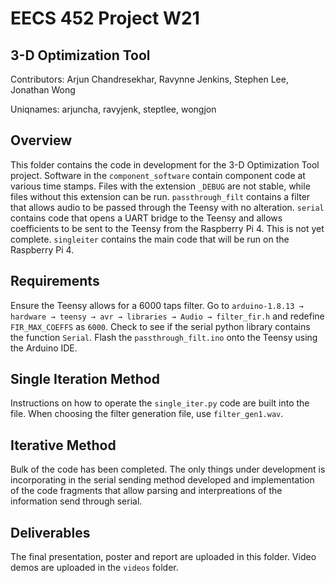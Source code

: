 # EECS 452 Project W21
## 3-D Optimization Tool
Contributors: Arjun Chandresekhar, Ravynne Jenkins, Stephen Lee, Jonathan Wong


Uniqnames: arjuncha, ravyjenk, steptlee, wongjon

## Overview
This folder contains the code in development for the 3-D Optimization Tool project. Software in the `component_software` contain component code at various time stamps. Files with the extension `_DEBUG` are not stable, while files without this extension can be run. `passthrough_filt` contains a filter that allows audio to be passed through the Teensy with no alteration. `serial` contains code that opens a UART bridge to the Teensy and allows coefficients to be sent to the Teensy from the Raspberry Pi 4. This is not yet complete. `singleiter` contains the main code that will be run on the Raspberry Pi 4.

## Requirements
Ensure the Teensy allows for a 6000 taps filter. Go to `arduino-1.8.13 → hardware → teensy → avr → libraries → Audio → filter_fir.h` and redefine `FIR_MAX_COEFFS` as `6000`. Check to see if the serial python library contains the function `Serial`. Flash the `passthrough_filt.ino` onto the Teensy using the Arduino IDE.
  
## Single Iteration Method
Instructions on how to operate the `single_iter.py` code are built into the file. When choosing the filter generation file, use `filter_gen1.wav`. 

## Iterative Method
Bulk of the code has been completed. The only things under development is incorporating in the serial sending method developed and implementation of the code fragments that allow parsing and interpreations of the information send through serial.

## Deliverables
The final presentation, poster and report are uploaded in this folder. Video demos are uploaded in the `videos` folder.